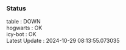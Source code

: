 ### Status


table : DOWN  
hogwarts : OK  
icy-bot : OK  
Latest Update : 2024-10-29 08:13:55.073035
